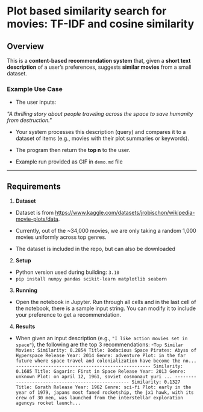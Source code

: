 # Plot based similarity search for movies: TF-IDF and cosine similarity
## Overview
This is a **content-based recommendation system** that, given a **short text description** of a user’s preferences, suggests **similar movies** from a small dataset. 

### Example Use Case

 - The user inputs:

*"A thrilling story about people traveling across the space to save humanity from destruction."*

 - Your system processes this description (query) and compares it to a dataset of items (e.g., movies with their plot summaries or keywords).

 - The program then return the **top n** to the user.
 - Example run provided as GIF in `demo.md` file 
---
## Requirements

1.  **Dataset**

- Dataset is  from https://www.kaggle.com/datasets/jrobischon/wikipedia-movie-plots/data.

- Currently, out of the ~34,000 movies, we are only taking a random 1,000 movies uniformly across top genres.

- The dataset is included in the repo, but can also be downloaded

2.  **Setup**

- Python version used during building: `3.10`
- `pip install numpy pandas scikit-learn matplotlib seaborn`

3.  **Running**

- Open the notebook in Jupyter. Run through all cells and in the last cell of the notebook, there is a sample input string. You can modify it to include your preference to get a recommendation.

4.  **Results**

- When given an input description (e.g., `"I like action movies set in space"`), the following are the top 3 recommendations:
-`Top Similar Movies: Similarity: 0.2854 Title: Bodacious Space Pirates: Abyss of Hyperspace Release Year: 2014 Genre: adventure Plot: in the far future where space travel and colonialization have become the no... -------------------------------------------------- Similarity: 0.1685 Title: Gagarin: First in Space Release Year: 2013 Genre: unknown Plot: on april 12, 1961, soviet cosmonaut yuri ... -------------------------------------------------- Similarity: 0.1327 Title: Gorath Release Year: 1962 Genre: sci-fi Plot: early in the year of 1979, japans most famed rocketship, the jx1 hawk, with its crew of 30 men, was launched from the interstellar exploration agencys rocket launch...
`